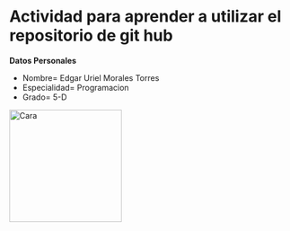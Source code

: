 # Actividad para aprender a utilizar el repositorio de git hub
**Datos Personales**
- Nombre= Edgar Uriel Morales Torres 
- Especialidad= Programacion
- Grado= 5-D
<img src="https://github.com/user-attachments/assets/af5b4da8-b7da-4b2e-9759-95dbb4c1fc2b" alt="Cara" width="200">

